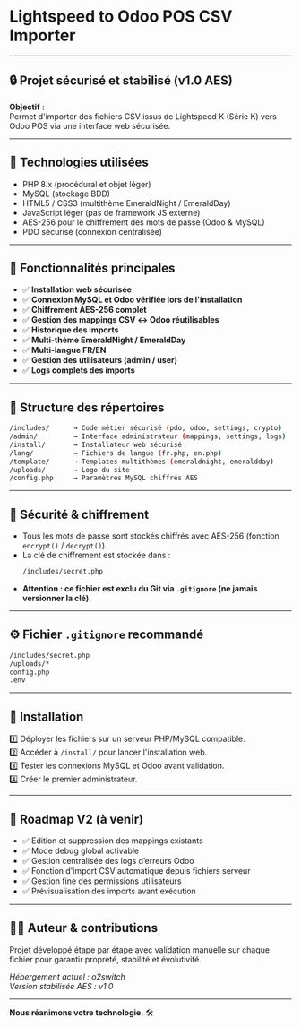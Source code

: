 
# Lightspeed to Odoo POS CSV Importer

---

## 🔒 Projet sécurisé et stabilisé (v1.0 AES)

**Objectif** :  
Permet d'importer des fichiers CSV issus de Lightspeed K (Série K) vers Odoo POS via une interface web sécurisée.

---

## 🧱 Technologies utilisées

- PHP 8.x (procédural et objet léger)
- MySQL (stockage BDD)
- HTML5 / CSS3 (multithème EmeraldNight / EmeraldDay)
- JavaScript léger (pas de framework JS externe)
- AES-256 pour le chiffrement des mots de passe (Odoo & MySQL)
- PDO sécurisé (connexion centralisée)

---

## 🚀 Fonctionnalités principales

- ✅ **Installation web sécurisée**
- ✅ **Connexion MySQL et Odoo vérifiée lors de l'installation**
- ✅ **Chiffrement AES-256 complet**
- ✅ **Gestion des mappings CSV ↔ Odoo réutilisables**
- ✅ **Historique des imports**
- ✅ **Multi-thème EmeraldNight / EmeraldDay**
- ✅ **Multi-langue FR/EN**
- ✅ **Gestion des utilisateurs (admin / user)**
- ✅ **Logs complets des imports**

---

## 📂 Structure des répertoires

```bash
/includes/      → Code métier sécurisé (pdo, odoo, settings, crypto)
/admin/         → Interface administrateur (mappings, settings, logs)
/install/       → Installateur web sécurisé
/lang/          → Fichiers de langue (fr.php, en.php)
/template/      → Templates multithèmes (emeraldnight, emeraldday)
/uploads/       → Logo du site
/config.php     → Paramètres MySQL chiffrés AES
```

---

## 🔐 Sécurité & chiffrement

- Tous les mots de passe sont stockés chiffrés avec AES-256 (fonction `encrypt()` / `decrypt()`).
- La clé de chiffrement est stockée dans :  
  ```bash
  /includes/secret.php
  ```
- **Attention : ce fichier est exclu du Git via `.gitignore` (ne jamais versionner la clé).**

---

## ⚙ Fichier `.gitignore` recommandé

```bash
/includes/secret.php
/uploads/*
config.php
.env
```

---

## 🚩 Installation

1️⃣ Déployer les fichiers sur un serveur PHP/MySQL compatible.  
2️⃣ Accéder à `/install/` pour lancer l'installation web.  
3️⃣ Tester les connexions MySQL et Odoo avant validation.  
4️⃣ Créer le premier administrateur.

---

## 📅 Roadmap V2 (à venir)

- ✅ Edition et suppression des mappings existants
- ✅ Mode debug global activable
- ✅ Gestion centralisée des logs d’erreurs Odoo
- ✅ Fonction d'import CSV automatique depuis fichiers serveur
- ✅ Gestion fine des permissions utilisateurs
- ✅ Prévisualisation des imports avant exécution

---

## 👨‍💻 Auteur & contributions

Projet développé étape par étape avec validation manuelle sur chaque fichier pour garantir propreté, stabilité et évolutivité.

*Hébergement actuel : o2switch*  
*Version stabilisée AES : v1.0*

---

**Nous réanimons votre technologie.** 🛠️
